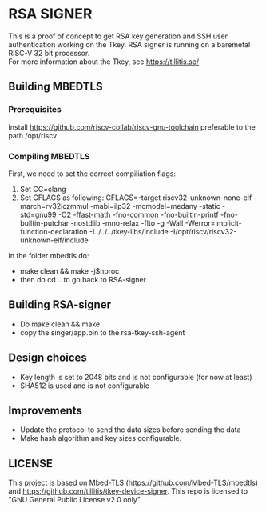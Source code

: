 # RSA SIGNER
This is a proof of concept to get RSA key generation and SSH user authentication working on the Tkey.
RSA signer is running on a baremetal RISC-V 32 bit processor.<br>
For more information about the Tkey, see https://tillitis.se/

## Building MBEDTLS

### Prerequisites
Install https://github.com/riscv-collab/riscv-gnu-toolchain preferable to the path /opt/riscv

### Compiling MBEDTLS
First, we need to set the correct compiliation flags:
1. Set CC=clang
2. Set CFLAGS as following:
CFLAGS=-target riscv32-unknown-none-elf -march=rv32iczmmul -mabi=ilp32 -mcmodel=medany -static -std=gnu99 -O2 -ffast-math -fno-common -fno-builtin-printf -fno-builtin-putchar -nostdlib -mno-relax -flto -g -Wall -Werror=implicit-function-declaration -I../../../tkey-libs/include -I/opt/riscv/riscv32-unknown-elf/include

In the folder mbedtls do:
* make clean && make -j$nproc
* then do cd .. to go back to RSA-signer

## Building RSA-signer
* Do make clean && make
* copy the singer/app.bin to the rsa-tkey-ssh-agent

## Design choices
* Key length is set to 2048 bits and is not configurable (for now at least)
* SHA512 is used and is not configurable

## Improvements
* Update the protocol to send the data sizes before sending the data
* Make hash algorithm and key sizes configurable.

## LICENSE
This project is based on Mbed-TLS (https://github.com/Mbed-TLS/mbedtls) and https://github.com/tillitis/tkey-device-signer. 
This repo is licensed to "GNU General Public License v2.0 only".